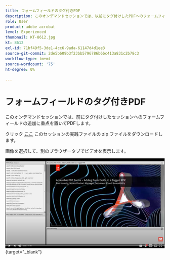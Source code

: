 ```yaml
---
title: フォームフィールドのタグ付きPDF
description: このオンデマンドセッションでは、以前にタグ付けしたPDFへのフォームフィールドの追加に重点を置いて説明します
role: User
product: adobe acrobat
level: Experienced
thumbnail: KT-8612.jpg
kt: 8612
exl-id: 71bf49f5-3de1-4cc6-9ada-61147d4d1ee3
source-git-commit: 2de5b609b3f23bb5796786b6bc413a831c2b78c3
workflow-type: tm+mt
source-wordcount: '75'
ht-degree: 0%

---
```


# フォームフィールドのタグ付きPDF

このオンデマンドセッションでは、前にタグ付けしたセッションへのフォームフィールドの追加に重点を置いてPDFします。

クリック [ここ](../assets/accessibilitysession5.zip) このセッションの実践ファイルの zip ファイルをダウンロードします。

画像を選択して、別のブラウザータブでビデオを表示します。

[![セッション 5 のビデオ](../assets/Accessibilitysession5_YT.png)](https://youtu.be/vaM9R-mt5Jo){target=&quot;_blank&quot;}
